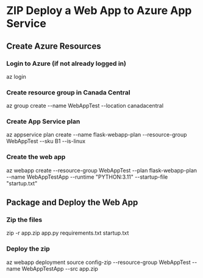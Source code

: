 # ZIP Deploy a Web App to Azure App Service

## Create Azure Resources
### Login to Azure (if not already logged in)
az login

### Create resource group in Canada Central
az group create --name WebAppTest --location canadacentral

### Create App Service plan 
az appservice plan create --name flask-webapp-plan --resource-group WebAppTest --sku B1 --is-linux

### Create the web app
az webapp create --resource-group WebAppTest --plan flask-webapp-plan --name WebAppTestApp --runtime "PYTHON:3.11" --startup-file "startup.txt"

## Package and Deploy the Web App

### Zip the files
zip -r app.zip app.py requirements.txt startup.txt

### Deploy the zip
az webapp deployment source config-zip --resource-group WebAppTest --name WebAppTestApp --src app.zip